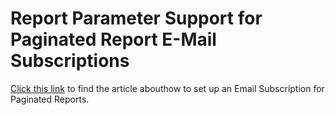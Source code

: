 # Report Parameter Support for Paginated Report E-Mail Subscriptions


[Click this link](https://powerbi.microsoft.com/en-us/blog/report-parameter-support-for-paginated-report-e-mail-subscriptions-are-now-available/) to find the article abouthow to set up an Email Subscription for Paginated Reports.
